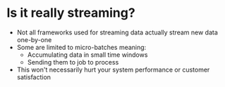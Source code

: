 # Is it really streaming?
* Not all frameworks used for streaming data actually stream new data one-by-one
* Some are limited to micro-batches meaning:
  * Accumulating data in small time windows
  * Sending them to job to process
* This won't necessarily hurt your system performance or customer satisfaction
